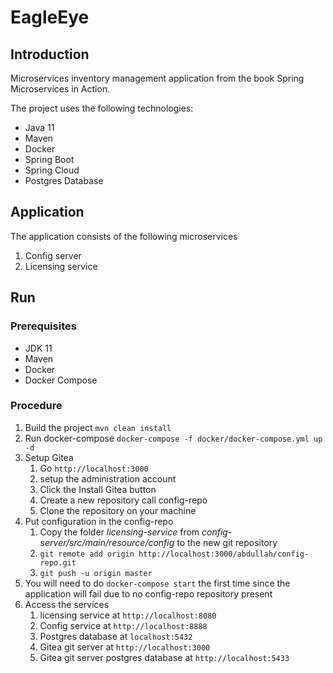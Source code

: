 # EagleEye

## Introduction
Microservices inventory management application from the book Spring Microservices in Action.

The project uses the following technologies:
* Java 11
* Maven
* Docker
* Spring Boot
* Spring Cloud
* Postgres Database

## Application
The application consists of the following microservices
1. Config server
2. Licensing service

## Run
### Prerequisites
* JDK 11
* Maven
* Docker
* Docker Compose

### Procedure
1. Build the project `mvn clean install`
1. Run docker-compose `docker-compose -f docker/docker-compose.yml up -d`
1. Setup Gitea
    1. Go `http://localhost:3000`
    1. setup the administration account
    1. Click the Install Gitea button
    1. Create a new repository call config-repo
    1. Clone the repository on your machine
1. Put configuration in the config-repo
    1. Copy the folder *licensing-service* from *config-server/src/main/resource/config* to the new git repository
    1. `git remote add origin http://localhost:3000/abdullah/config-repo.git`
    1. `git push -u origin master`
1. You will need to do `docker-compose start` the first time since the application will fail due to no config-repo repository present
1. Access the services
    1. licensing service at `http://localhost:8080`
    1. Config service at `http://localhost:8888`
    1. Postgres database at `localhost:5432`
    1. Gitea git server at `http://localhost:3000`
    1. Gitea git server postgres database at `http://localhost:5433`
